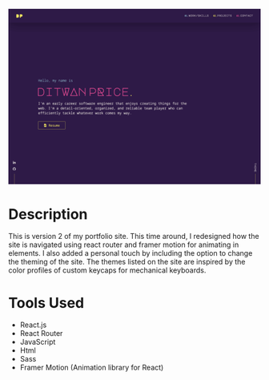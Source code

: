 ![Portfolio V2](src/assets/images/portfolioV2.png)

# Description
This is version 2 of my portfolio site. This time around, I redesigned how the site is navigated using react router and framer motion for animating in elements. I also added a personal touch by including the option to change the theming of the site. The themes listed on the site are inspired by the color profiles of custom keycaps for mechanical keyboards. 

# Tools Used
- React.js
- React Router
- JavaScript
- Html
- Sass
- Framer Motion (Animation library for React)
